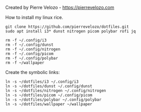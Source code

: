 Created by Pierre Velozo - https://pierrevelozo.com



How to install my linux rice.

~~~
git clone https://github.com/pierrevelozo/dotfiles.git
sudo apt install i3* dunst nitrogen picom polybar rofi jq
~~~

~~~
rm -f ~/.config/i3
rm -f ~/.config/dunst
rm -f ~/.config/nitrogen
rm -f ~/.config/picom
rm -f ~/.config/polybar
rm -f ~/wallpaper
~~~

Create the symbolic links:

~~~
ln -s ~/dotfiles/i3 ~/.config/i3
ln -s ~/dotfiles/dunst ~/.config/dunst
ln -s ~/dotfiles/nitrogen ~/.config/nitrogen
ln -s ~/dotfiles/picom ~/.config/picom
ln -s ~/dotfiles/polybar ~/.config/polybar
ln -s ~/dotfiles/wallpaper ~/wallpaper
~~~
